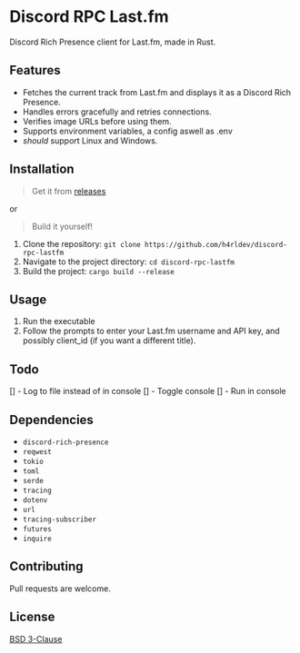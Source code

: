 # Discord RPC Last.fm

Discord Rich Presence client for Last.fm, made in Rust.

## Features

- Fetches the current track from Last.fm and displays it as a Discord Rich Presence.
- Handles errors gracefully and retries connections.
- Verifies image URLs before using them.
- Supports environment variables, a config aswell as .env
- _should_ support Linux and Windows.

## Installation

> Get it from [releases](https://github.com/h4rldev/discord-rpc-lastfm/releases)

or

> Build it yourself!
1. Clone the repository: `git clone https://github.com/h4rldev/discord-rpc-lastfm`
2. Navigate to the project directory: `cd discord-rpc-lastfm`
3. Build the project: `cargo build --release`

## Usage

1. Run the executable
2. Follow the prompts to enter your Last.fm username and API key, and possibly client_id (if you want a different title).

## Todo

[] - Log to file instead of in console
[] - Toggle console
[] - Run in console

## Dependencies

- `discord-rich-presence`
- `reqwest`
- `tokio`
- `toml`
- `serde`
- `tracing`
- `dotenv`
- `url`
- `tracing-subscriber`
- `futures`
- `inquire`

## Contributing

Pull requests are welcome.

## License

[BSD 3-Clause](https://choosealicense.com/licenses/bsd-3-clause/)
